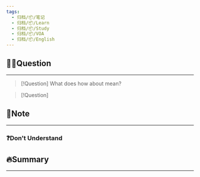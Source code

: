 ```yaml
---
tags:
  - 归档/📦/笔记
  - 归档/📦/Learn
  - 归档/📦/Study
  - 归档/📦/VOA
  - 归档/📦/English
---
```


## 🙋‍♀️Question

---

> [!Question] What does how about mean?

> [!Question]

## 📝Note

---

### ❓Don't Understand

## 🔥Summary

---
